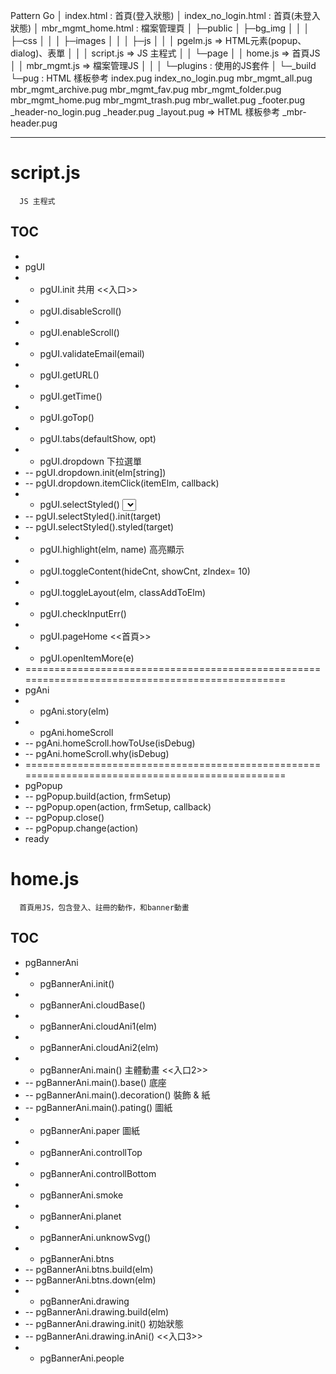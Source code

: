 Pattern Go
│  index.html          : 首頁(登入狀態)
│  index_no_login.html : 首頁(未登入狀態)
│  mbr_mgmt_home.html  : 檔案管理頁
│
├─public
│  ├─bg_img
│  │
│  ├─css
│  │
│  ├─images
│  │
│  ├─js
│  │  │  pgelm.js  => HTML元素(popup、dialog)、表單
│  │  │  script.js => JS 主程式
│  │  └─page
│  │          home.js     => 首頁JS
│  │          mbr_mgmt.js => 檔案管理JS
│  │
│  └─plugins : 使用的JS套件
│
└─_build
    └─pug : HTML 樣板參考
            index.pug
            index_no_login.pug
            mbr_mgmt_all.pug
            mbr_mgmt_archive.pug
            mbr_mgmt_fav.pug
            mbr_mgmt_folder.pug
            mbr_mgmt_home.pug
            mbr_mgmt_trash.pug
            mbr_wallet.pug
            _footer.pug
            _header-no_login.pug
            _header.pug
            _layout.pug => HTML 樣板參考
            _mbr-header.pug
- - -

# script.js
      JS 主程式

## TOC
*
* pgUI
* - pgUI.init 共用  <<入口>>
* - pgUI.disableScroll()
* - pgUI.enableScroll()
* - pgUI.validateEmail(email)
* - pgUI.getURL()
* - pgUI.getTime()
* - pgUI.goTop()
* - pgUI.tabs(defaultShow, opt)
* - pgUI.dropdown  下拉選單
* -- pgUI.dropdown.init(elm[string])
* -- pgUI.dropdown.itemClick(itemElm, callback)
* - pgUI.selectStyled()  <select> 美化
* -- pgUI.selectStyled().init(target)
* -- pgUI.selectStyled().styled(target)
* - pgUI.highlight(elm, name) 高亮顯示
* - pgUI.toggleContent(hideCnt, showCnt, zIndex= 10)
* - pgUI.toggleLayout(elm, classAddToElm)
* - pgUI.checkInputErr()
* - pgUI.pageHome  <<首頁>>
* - pgUI.openItemMore(e)
* ================================================================================================
* pgAni
* - pgAni.story(elm)
* - pgAni.homeScroll
* -- pgAni.homeScroll.howToUse(isDebug)
* -- pgAni.homeScroll.why(isDebug)
* ================================================================================================
* pgPopup
* -- pgPopup.build(action, frmSetup)
* -- pgPopup.open(action, frmSetup, callback)
* -- pgPopup.close()
* -- pgPopup.change(action)
* ready



# home.js
      首頁用JS，包含登入、註冊的動作，和banner動畫

## TOC

* pgBannerAni
* - pgBannerAni.init()
* - pgBannerAni.cloudBase()
* - pgBannerAni.cloudAni1(elm)
* - pgBannerAni.cloudAni2(elm)
* - pgBannerAni.main() 主體動畫 <<入口2>>
* -- pgBannerAni.main().base() 底座
* -- pgBannerAni.main().decoration() 裝飾 & 紙
* -- pgBannerAni.main().pating() 圖紙
* - pgBannerAni.paper 圖紙
* - pgBannerAni.controllTop
* - pgBannerAni.controllBottom
* - pgBannerAni.smoke
* - pgBannerAni.planet
* - pgBannerAni.unknowSvg()
* - pgBannerAni.btns
* -- pgBannerAni.btns.build(elm)
* -- pgBannerAni.btns.down(elm)
* - pgBannerAni.drawing
* -- pgBannerAni.drawing.build(elm)
* -- pgBannerAni.drawing.init() 初始狀態
* -- pgBannerAni.drawing.inAni()  <<入口3>>
* - pgBannerAni.people